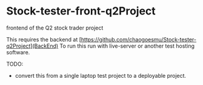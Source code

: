 # Stock-tester-front-q2Project
frontend of the Q2 stock trader project

This requires the backend at [https://github.com/chaogoesmu/Stock-tester-q2Project](BackEnd)
To run this run with live-server or another test hosting software.  

TODO: 
* convert this from a single laptop test project to a deployable project.

